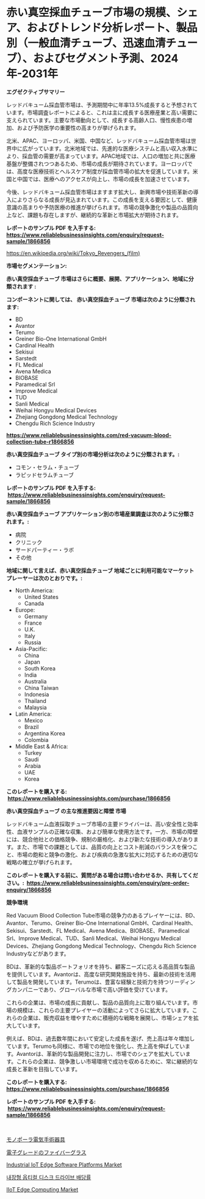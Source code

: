 <p><h1>赤い真空採血チューブ市場の規模、シェア、およびトレンド分析レポート、製品別（一般血清チューブ、迅速血清チューブ）、およびセグメント予測、2024年-2031年</h1></p><p><strong>エグゼクティブサマリー</strong></p>
<p><p>レッドバキューム採血管市場は、予測期間中に年率13.5%成長すると予想されています。市場調査レポートによると、これは主に成長する医療産業と高い需要に支えられています。主要な市場動向として、成長する高齢人口、慢性疾患の増加、および予防医学の重要性の高まりが挙げられます。</p><p>北米、APAC、ヨーロッパ、米国、中国など、レッドバキューム採血管市場は世界中に広がっています。北米地域では、先進的な医療システムと高い収入水準により、採血管の需要が高まっています。APAC地域では、人口の増加と共に医療基盤が整備されつつあるため、市場の成長が期待されています。ヨーロッパでは、高度な医療技術とヘルスケア制度が採血管市場の拡大を促進しています。米国と中国では、医療へのアクセスが向上し、市場の成長を加速させています。</p><p>今後、レッドバキューム採血管市場はますます拡大し、新興市場や技術革新の導入によりさらなる成長が見込まれています。この成長を支える要因として、健康意識の高まりや予防医療の推進が挙げられます。市場の競争激化や製品の品質向上など、課題も存在しますが、継続的な革新と市場拡大が期待されます。</p></p>
<p><strong>レポートのサンプル PDF を入手する: <a href="https://www.reliablebusinessinsights.com/enquiry/request-sample/1866856">https://www.reliablebusinessinsights.com/enquiry/request-sample/1866856</a></strong></p>
<p><a href="https://en.wikipedia.org/wiki/Tokyo_Revengers_(film)">https://en.wikipedia.org/wiki/Tokyo_Revengers_(film)</a></p>
<p><strong>市場セグメンテーション:</strong></p>
<p><strong> 赤い真空採血チューブ 市場はさらに概要、展開、アプリケーション、地域に分類されます :</strong></p>
<p><strong>コンポーネントに関しては、 赤い真空採血チューブ 市場は次のように分類されます: &nbsp;</strong></p>
<p><ul><li>BD</li><li>Avantor</li><li>Terumo</li><li>Greiner Bio-One International GmbH</li><li>Cardinal Health</li><li>Sekisui</li><li>Sarstedt</li><li>FL Medical</li><li>Avena Medica</li><li>BIOBASE</li><li>Paramedical Srl</li><li>Improve Medical</li><li>TUD</li><li>Sanli Medical</li><li>Weihai Hongyu Medical Devices</li><li>Zhejiang Gongdong Medical Technology</li><li>Chengdu Rich Science Industry</li></ul></p>
<p><strong><a href="https://www.reliablebusinessinsights.com/red-vacuum-blood-collection-tube-r1866856">https://www.reliablebusinessinsights.com/red-vacuum-blood-collection-tube-r1866856</a></strong></p>
<p><strong> 赤い真空採血チューブ タイプ別の市場分析は次のように分類されます。:</strong></p>
<p><ul><li>コモン・セラム・チューブ</li><li>ラピッドセラムチューブ</li></ul></p>
<p><strong>レポートのサンプル PDF を入手する: &nbsp;<a href="https://www.reliablebusinessinsights.com/enquiry/request-sample/1866856">https://www.reliablebusinessinsights.com/enquiry/request-sample/1866856</a></strong></p>
<p><strong> 赤い真空採血チューブ アプリケーション別の市場産業調査は次のように分類されます。:</strong></p>
<p><ul><li>病院</li><li>クリニック</li><li>サードパーティー・ラボ</li><li>その他</li></ul></p>
<p><strong>地域に関して言えば、赤い真空採血チューブ 地域ごとに利用可能なマーケットプレーヤーは次のとおりです。:</strong></p>
<p><ul>
    <li>
        North America:
        <ul>
            <li>United States</li>
            <li>Canada</li>
        </ul>
    </li>
    <li>
        Europe:
        <ul>
            <li>Germany</li>
            <li>France</li>
            <li>U.K.</li>
            <li>Italy</li>
            <li>Russia</li>
        </ul>
    </li>
    <li>
        Asia-Pacific:
        <ul>
            <li>China</li>
            <li>Japan</li>
            <li>South Korea</li>
            <li>India</li>
            <li>Australia</li>
            <li>China Taiwan</li>
            <li>Indonesia</li>
            <li>Thailand</li>
            <li>Malaysia</li>
        </ul>
    </li>
    <li>
        Latin America:
        <ul>
            <li>Mexico</li>
            <li>Brazil</li>
            <li>Argentina Korea</li>
            <li>Colombia</li>
        </ul>
    </li>
    <li>
        Middle East & Africa:
        <ul>
            <li>Turkey</li>
            <li>Saudi</li>
            <li>Arabia</li>
            <li>UAE</li>
            <li>Korea</li>
        </ul>
    </li>
    </ul></p>
<p><strong>このレポートを購入する: &nbsp;<a href="https://www.reliablebusinessinsights.com/purchase/1866856">https://www.reliablebusinessinsights.com/purchase/1866856</a></strong></p>
<p><strong>赤い真空採血チューブ の主な推進要因と障壁 市場</strong></p>
<p><p>レッドバキューム血液採取チューブ市場の主要ドライバーは、高い安全性と効率性、血液サンプルの正確な収集、および簡単な使用方法です。一方、市場の障壁には、競合他社との価格競争、規制の厳格化、および新たな技術の導入があります。また、市場での課題としては、品質の向上とコスト削減のバランスを保つこと、市場の飽和と競争の激化、および疾病の急激な拡大に対応するための適切な戦略の確立が挙げられます。</p></p>
<p><strong>このレポートを購入する前に、質問がある場合は問い合わせるか、共有してください。:&nbsp; <a href="https://www.reliablebusinessinsights.com/enquiry/pre-order-enquiry/1866856">https://www.reliablebusinessinsights.com/enquiry/pre-order-enquiry/1866856</a></strong></p>
<p><strong>競争環境</strong></p>
<p><p>Red Vacuum Blood Collection Tube市場の競争力のあるプレイヤーには、BD、Avantor、Terumo、Greiner Bio-One International GmbH、Cardinal Health、Sekisui、Sarstedt、FL Medical、Avena Medica、BIOBASE、Paramedical Srl、Improve Medical、TUD、Sanli Medical、Weihai Hongyu Medical Devices、Zhejiang Gongdong Medical Technology、Chengdu Rich Science Industryなどがあります。</p><p>BDは、革新的な製品ポートフォリオを持ち、顧客ニーズに応える高品質な製品を提供しています。Avantorは、高度な研究開発施設を持ち、最新の技術を活用して製品を開発しています。Terumoは、豊富な経験と技術力を持つリーディングカンパニーであり、グローバルな市場で高い評価を受けています。</p><p>これらの企業は、市場の成長に貢献し、製品の品質向上に取り組んでいます。市場の規模は、これらの主要プレイヤーの活動によってさらに拡大しています。これらの企業は、販売収益を増やすために積極的な戦略を展開し、市場シェアを拡大しています。</p><p>例えば、BDは、過去数年間において安定した成長を遂げ、売上高は年々増加しています。Terumoも同様に、市場での地位を強化し、売上高を伸ばしています。Avantorは、革新的な製品開発に注力し、市場でのシェアを拡大しています。これらの企業は、競争激しい市場環境で成功を収めるために、常に継続的な成長と革新を目指しています。</p></p>
<p><strong>このレポートを購入する: &nbsp; <a href="https://www.reliablebusinessinsights.com/purchase/1866856">https://www.reliablebusinessinsights.com/purchase/1866856</a></strong></p>
<p><strong>レポートのサンプル PDF を入手する: &nbsp;<a href="https://www.reliablebusinessinsights.com/enquiry/request-sample/1866856">https://www.reliablebusinessinsights.com/enquiry/request-sample/1866856</a></strong><strong></strong></p>
<p>&nbsp;</p>
<p><p><a href="https://github.com/schmahlson/Market-Research-Report-List-2/blob/main/8075950109432.md">モノポーラ電気手術器具</a></p><p><a href="https://github.com/roulaayoub-saad/Market-Research-Report-List-2/blob/main/1237189109430.md">電子グレードのファイバーグラス</a></p><p><a href="https://github.com/nusratjahan12006/Market-Research-Report-List-1/blob/main/industrial-iot-edge-software-platforms-market.md">Industrial IoT Edge Software Platforms Market</a></p><p><a href="https://github.com/shampaakter36/Market-Research-Report-List-1/blob/main/5485180122790.md">내장형 옵티컬 디스크 드라이브 배당률</a></p><p><a href="https://github.com/mdhefjumiah/Market-Research-Report-List-1/blob/main/iiot-edge-computing-market.md">IIoT Edge Computing Market</a></p></p>